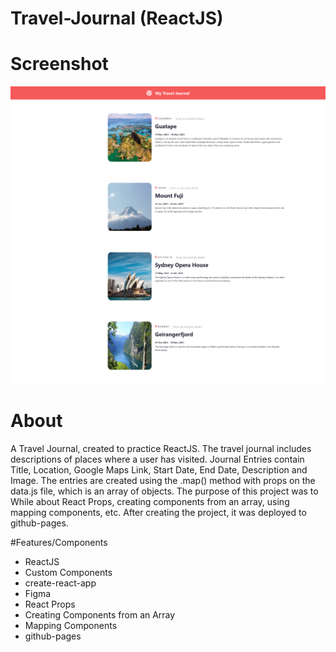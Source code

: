 # Travel-Journal (ReactJS)

# Screenshot
<img src="screenshot.png" />

# About
A Travel Journal, created to practice ReactJS. The travel journal includes descriptions of places where a user has visited. Journal Entries contain Title, Location, Google Maps Link, Start Date, End Date, Description and Image. 
The entries are created using the .map() method with props on the data.js file, which is an array of objects. The purpose of this project was to While about React Props, creating components from an array, using mapping components, etc. After creating the project, it was deployed to github-pages.

#Features/Components
- ReactJS
- Custom Components
- create-react-app
- Figma
- React Props
- Creating Components from an Array
- Mapping Components
- github-pages
